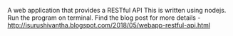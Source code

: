 A web application that provides a RESTful API This is written using nodejs. Run the program on terminal. Find the blog post for more details - http://isurushivantha.blogspot.com/2018/05/webapp-restful-api.html
